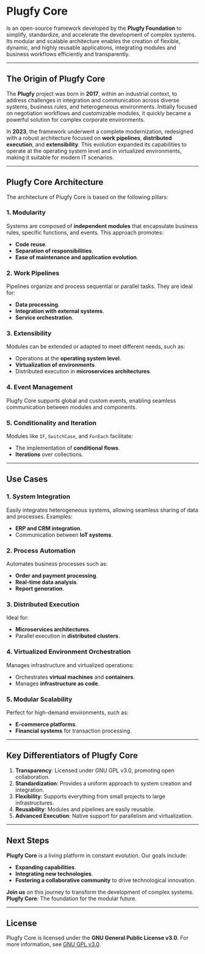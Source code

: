 # **Plugfy Core**
Is an open-source framework developed by the **Plugfy Foundation** to simplify, standardize, and accelerate the development of complex systems. 
Its modular and scalable architecture enables the creation of flexible, dynamic, and highly reusable applications, integrating modules and business workflows efficiently and transparently.

---

## **The Origin of Plugfy Core**
The **Plugfy** project was born in **2017**, within an industrial context, to address challenges in integration and communication across diverse systems, business rules, and heterogeneous environments. Initially focused on negotiation workflows and customizable modules, it quickly became a powerful solution for complex corporate environments.

In **2023**, the framework underwent a complete modernization, redesigned with a robust architecture focused on **work pipelines**, **distributed execution**, and **extensibility**. This evolution expanded its capabilities to operate at the operating system level and in virtualized environments, making it suitable for modern IT scenarios.

---

## **Plugfy Core Architecture**

The architecture of Plugfy Core is based on the following pillars:

### **1. Modularity**
Systems are composed of **independent modules** that encapsulate business rules, specific functions, and events. This approach promotes:
- **Code reuse**.
- **Separation of responsibilities**.
- **Ease of maintenance and application evolution**.

### **2. Work Pipelines**
Pipelines organize and process sequential or parallel tasks. They are ideal for:
- **Data processing**.
- **Integration with external systems**.
- **Service orchestration**.

### **3. Extensibility**
Modules can be extended or adapted to meet different needs, such as:
- Operations at the **operating system level**.
- **Virtualization of environments**.
- Distributed execution in **microservices architectures**.

### **4. Event Management**
Plugfy Core supports global and custom events, enabling seamless communication between modules and components.

### **5. Conditionality and Iteration**
Modules like `IF`, `SwitchCase`, and `ForEach` facilitate:
- The implementation of **conditional flows**.
- **Iterations** over collections.

---

## **Use Cases**

### **1. System Integration**
Easily integrates heterogeneous systems, allowing seamless sharing of data and processes. Examples:
- **ERP and CRM integration**.
- Communication between **IoT systems**.

### **2. Process Automation**
Automates business processes such as:
- **Order and payment processing**.
- **Real-time data analysis**.
- **Report generation**.

### **3. Distributed Execution**
Ideal for:
- **Microservices architectures**.
- Parallel execution in **distributed clusters**.

### **4. Virtualized Environment Orchestration**
Manages infrastructure and virtualized operations:
- Orchestrates **virtual machines** and **containers**.
- Manages **infrastructure as code**.

### **5. Modular Scalability**
Perfect for high-demand environments, such as:
- **E-commerce platforms**.
- **Financial systems** for transaction processing.

---

## **Key Differentiators of Plugfy Core**

1. **Transparency**: Licensed under GNU GPL v3.0, promoting open collaboration.
2. **Standardization**: Provides a uniform approach to system creation and integration.
3. **Flexibility**: Supports everything from small projects to large infrastructures.
4. **Reusability**: Modules and pipelines are easily reusable.
5. **Advanced Execution**: Native support for parallelism and virtualization.

---

## **Next Steps**
**Plugfy Core** is a living platform in constant evolution. Our goals include:
- **Expanding capabilities**.
- **Integrating new technologies**.
- **Fostering a collaborative community** to drive technological innovation.

**Join us** on this journey to transform the development of complex systems.  
**Plugfy Core**: The foundation for the modular future.

---

## **License**
Plugfy Core is licensed under the **GNU General Public License v3.0**. For more information, see [GNU GPL v3.0](https://www.gnu.org/licenses/gpl-3.0.en.html).

